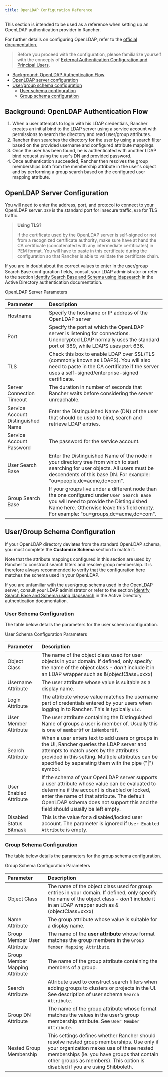 ```yaml
---
title: OpenLDAP Configuration Reference
---
```


This section is intended to be used as a reference when setting up an OpenLDAP authentication provider in Rancher.

For further details on configuring OpenLDAP, refer to the [official documentation.](https://www.openldap.org/doc/)

> Before you proceed with the configuration, please familiarize yourself with the concepts of [External Authentication Configuration and Principal Users](../../pages-for-subheaders/about-authentication.md#external-authentication-configuration-and-principal-users).

- [Background: OpenLDAP Authentication Flow](#background-openldap-authentication-flow)
- [OpenLDAP server configuration](#openldap-server-configuration)
- [User/group schema configuration](#user-group-schema-configuration)
  - [User schema configuration](#user-schema-configuration)
  - [Group schema configuration](#group-schema-configuration)

## Background: OpenLDAP Authentication Flow

1. When a user attempts to login with his LDAP credentials, Rancher creates an initial bind to the LDAP server using a service account with permissions to search the directory and read user/group attributes.
2. Rancher then searches the directory for the user by using a search filter based on the provided username and configured attribute mappings.
3. Once the user has been found, he is authenticated with another LDAP bind request using the user's DN and provided password.
4. Once authentication succeeded, Rancher then resolves the group memberships both from the membership attribute in the user's object and by performing a group search based on the configured user mapping attribute.

## OpenLDAP Server Configuration

You will need to enter the address, port, and protocol to connect to your OpenLDAP server. `389` is the standard port for insecure traffic, `636` for TLS traffic.

> **Using TLS?**
>
> If the certificate used by the OpenLDAP server is self-signed or not from a recognized certificate authority, make sure have at hand the CA certificate (concatenated with any intermediate certificates) in PEM format. You will have to paste in this certificate during the configuration so that Rancher is able to validate the certificate chain.

If you are in doubt about the correct values to enter in the user/group Search Base configuration fields, consult your LDAP administrator or refer to the section [Identify Search Base and Schema using ldapsearch](../../how-to-guides/advanced-user-guides/authentication-permissions-and-global-configuration/about-authentication/authentication-config/configure-active-directory.md#annex-identify-search-base-and-schema-using-ldapsearch) in the Active Directory authentication documentation.

<figcaption>OpenLDAP Server Parameters</figcaption>

| Parameter | Description |
|:--|:--|
| Hostname | Specify the hostname or IP address of the OpenLDAP server |
| Port | Specify the port at which the OpenLDAP server is listening for connections. Unencrypted LDAP normally uses the standard port of 389, while LDAPS uses port 636.|
| TLS | Check this box to enable LDAP over SSL/TLS (commonly known as LDAPS). You will also need to paste in the CA certificate if the server uses a self-signed/enterprise-signed certificate. |
| Server Connection Timeout | 	The duration in number of seconds that Rancher waits before considering the server unreachable. |
| Service Account Distinguished Name | Enter the Distinguished Name (DN) of the user that should be used to bind, search and retrieve LDAP entries. |
| Service Account Password | The password for the service account.  |
| User Search Base | Enter the Distinguished Name of the node in your directory tree from which to start searching for user objects. All users must be descendents of this base DN. For example: "ou=people,dc=acme,dc=com".|
| Group Search Base | If your groups live under a different node than the one configured under `User Search Base` you will need to provide the Distinguished Name here. Otherwise leave this field empty. For example: "ou=groups,dc=acme,dc=com".|

## User/Group Schema Configuration

If your OpenLDAP directory deviates from the standard OpenLDAP schema, you must complete the **Customize Schema** section to match it.

Note that the attribute mappings configured in this section are used by Rancher to construct search filters and resolve group membership. It is therefore always recommended to verify that the configuration here matches the schema used in your OpenLDAP.

If you are unfamiliar with the user/group schema used in the OpenLDAP server, consult your LDAP administrator or refer to the section [Identify Search Base and Schema using ldapsearch](../../how-to-guides/advanced-user-guides/authentication-permissions-and-global-configuration/about-authentication/authentication-config/configure-active-directory.md#annex-identify-search-base-and-schema-using-ldapsearch) in the Active Directory authentication documentation.

### User Schema Configuration

The table below details the parameters for the user schema configuration.

<figcaption>User Schema Configuration Parameters</figcaption>

| Parameter | Description |
|:--|:--|
| Object Class | The name of the object class used for user objects in your domain. If defined, only specify the name of the object class - *don't* include it in an LDAP wrapper such as &(objectClass=xxxx) |
| Username Attribute | The user attribute whose value is suitable as a display name. |
| Login Attribute | The attribute whose value matches the username part of credentials entered by your users when logging in to Rancher. This is typically `uid`. |
| User Member Attribute | The user attribute containing the Distinguished Name of groups a user is member of. Usually this is one of `memberOf` or `isMemberOf`. |
| Search Attribute | When a user enters text to add users or groups in the UI, Rancher queries the LDAP server and attempts to match users by the attributes provided in this setting. Multiple attributes can be specified by separating them with the pipe ("\|") symbol. |
| User Enabled Attribute | If the schema of your OpenLDAP server supports a user attribute whose value can be evaluated to determine if the account is disabled or locked, enter the name of that attribute. The default OpenLDAP schema does not support this and the field should usually be left empty. |
| Disabled Status Bitmask | This is the value for a disabled/locked user account. The parameter is ignored if `User Enabled Attribute` is empty. |

### Group Schema Configuration

The table below details the parameters for the group schema configuration.

<figcaption>Group Schema Configuration Parameters</figcaption>

| Parameter | Description |
|:--|:--|
| Object Class | The name of the object class used for group entries in your domain. If defined, only specify the name of the object class - *don't* include it in an LDAP wrapper such as &(objectClass=xxxx) |
| Name Attribute | The group attribute whose value is suitable for a display name. |
| Group Member User Attribute | The name of the **user attribute** whose format matches the group members in the `Group Member Mapping Attribute`. |
| Group Member Mapping Attribute | The name of the group attribute containing the members of a group. |
| Search Attribute | Attribute used to construct search filters when adding groups to clusters or projects in the UI. See description of user schema `Search Attribute`. |
| Group DN Attribute | The name of the group attribute whose format matches the values in the user's group membership attribute. See  `User Member Attribute`. |
| Nested Group Membership | This settings defines whether Rancher should resolve nested group memberships. Use only if your organization makes use of these nested memberships (ie. you have groups that contain other groups as members). This option is disabled if you are using Shibboleth. |
